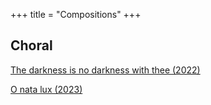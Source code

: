 +++
title = "Compositions"
+++
## Choral

[The darkness is no darkness with thee (2022)](@/compositions/choral/the_darkness_is_no_darkness_with_thee.md)

[O nata lux (2023)](@/compositions/choral/o_nata_lux.md)